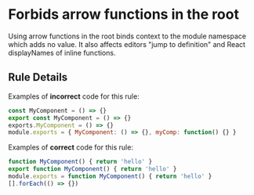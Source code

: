 # Forbids arrow functions in the root

Using arrow functions in the root binds context to the module namespace which adds no value.
It also affects editors "jump to definition" and React displayNames of inline functions.

## Rule Details

Examples of **incorrect** code for this rule:

```js
const MyComponent = () => {}
export const MyComponent = () => {}
exports.MyComponent = () => {}
module.exports = { MyComponent: () => {}, myComp: function() {} }
```

Examples of **correct** code for this rule:

```js
function MyComponent() { return 'hello' }
export function MyComponent() { return 'hello' }
module.exports = function MyComponent() { return 'hello' }
[].forEach(() => {})
```
